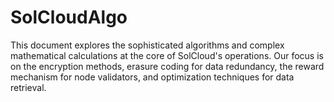 # SolCloudAlgo
This document explores the sophisticated algorithms and complex mathematical calculations at the core of SolCloud's operations. Our focus is on the encryption methods, erasure coding for data redundancy, the reward mechanism for node validators, and optimization techniques for data retrieval.
